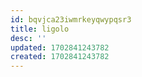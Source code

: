 ```yaml
---
id: bqvjca23iwmrkeyqwypqsr3
title: ligolo
desc: ''
updated: 1702841243782
created: 1702841243782
---
```

